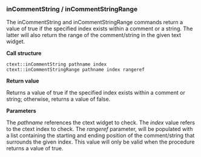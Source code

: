 ### inCommentString / inCommentStringRange

The inCommentString and inCommentStringRange commands return a value of true if the specified index exists within a comment or a string.  The latter will also return the range of the comment/string in the given text widget.

**Call structure**

`ctext::inCommentString pathname index`<br>
`ctext::inCommentStringRange pathname index rangeref`

**Return value**

Returns a value of true if the specified index exists within a comment or string; otherwise, returns a value of false.

**Parameters**

The _pathname_ references the ctext widget to check.  The _index_ value refers to the ctext index to check.  The _rangeref_ parameter, will be populated with a list containing the starting and ending position of the comment/string that surrounds the given index.  This value will only be valid when the procedure returns a value of true.